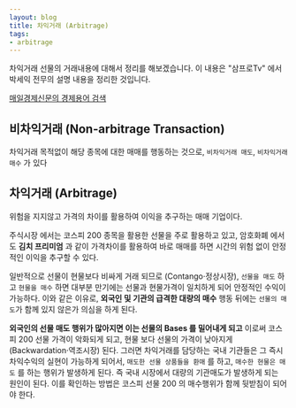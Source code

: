 ```yaml
---
layout: blog
title: 차익거래 (Arbitrage) 
tags:
- arbitrage
---
```


차익거래 선물의 거래내용에 대해서 정리를 해보겠습니다. 이 내용은 "삼프로Tv" 에서 박세익 전무의 설명 내용을 정리한 것입니다.

[매일경제신문의 경제용어 검색](https://www.mk.co.kr/dic/m/desc.php?keyword=%EC%B0%A8%EC%9D%B5%EA%B1%B0%EB%9E%98)


## 비차익거래 (Non-arbitrage Transaction)

차익거래 목적없이 해당 종목에 대한 매매를 행동하는 것으로, `비차익거래 매도`, `비차익거래 매수` 가 있다

## 차익거래 (Arbitrage)

위험을 지지않고 가격의 차이를 활용하여 이익을 추구하는 매매 기업이다.

주식시장 에서는 코스피 200 종목을 활용한 선물을 주로 활용하고 있고, 암호화폐 에서도 **김치 프리미엄** 과 같이 가격차이를 활용하여 바로 매매를 하면 시간의 위험 없이 안정적인 이익을 추구할 수 있다. 

일반적으로 선물이 현물보다 비싸게 거래 되므로 (Contango·정상시장), `선물을 매도` 하고 `현물을 매수` 하면 대부분 만기에는 선물과 현물가격이 일치하게 되어 안정적인 수익이 가능하다. 이와 같은 이유로, **외국인 및 기관의 급격한 대량의 매수** 행동 뒤에는 `선물의 매도`가 함께 있지 않은가 의심을 하게 된다.

**외국인의 선물 매도 행위가 많아지면 이는 선물의 Bases 를 밀어내게 되고** 이로써 코스피 200 선물 가격이 악화되게 되고, 현물 보다 선물의 가격이 낮아지게 (Backwardation·역조시장) 된다. 그러면 차익거래를 담당하는 국내 기관들은 그 즉시 차익수익의 실현이 가능하게 되어서, `매도한 선물 상품들을 환매` 를 하고, `매수한 현물은 매도` 를 하는 행위가 발생하게 된다. 즉 국내 시장에서 대량의 기관매도가 발생하게 되는 원인이 된다. 이를 확인하는 방법은 코스피 선물 200 의 매수행위가 함께 뒷받침이 되어야 한다.